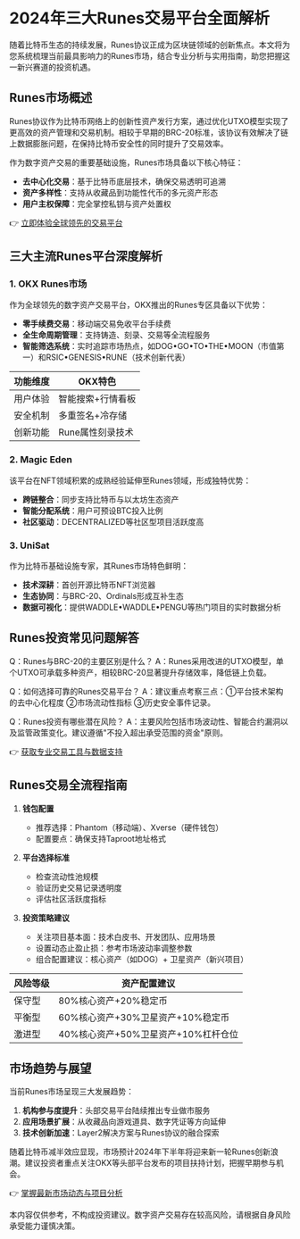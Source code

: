 # 2024年三大Runes交易平台全面解析

随着比特币生态的持续发展，Runes协议正成为区块链领域的创新焦点。本文将为您系统梳理当前最具影响力的Runes市场，结合专业分析与实用指南，助您把握这一新兴赛道的投资机遇。

## Runes市场概述

Runes协议作为比特币网络上的创新性资产发行方案，通过优化UTXO模型实现了更高效的资产管理和交易机制。相较于早期的BRC-20标准，该协议有效解决了链上数据膨胀问题，在保持比特币安全性的同时提升了交易效率。

作为数字资产交易的重要基础设施，Runes市场具备以下核心特征：
- **去中心化交易**：基于比特币底层技术，确保交易透明可追溯
- **资产多样性**：支持从收藏品到功能性代币的多元资产形态
- **用户主权保障**：完全掌控私钥与资产处置权

👉 [立即体验全球领先的交易平台](https://bit.ly/okx_welcome)

## 三大主流Runes平台深度解析

### 1. OKX Runes市场
作为全球领先的数字资产交易平台，OKX推出的Runes专区具备以下优势：
- **零手续费交易**：移动端交易免收平台手续费
- **全生命周期管理**：支持铸造、刻录、交易等全流程服务
- **智能筛选系统**：实时追踪市场热点，如DOG•GO•TO•THE•MOON（市值第一）和RSIC•GENESIS•RUNE（技术创新代表）

| 功能维度 | OKX特色 |
|---------|---------|
| 用户体验 | 智能搜索+行情看板 |
| 安全机制 | 多重签名+冷存储 |
| 创新功能 | Rune属性刻录技术 |

### 2. Magic Eden
该平台在NFT领域积累的成熟经验延伸至Runes领域，形成独特优势：
- **跨链整合**：同步支持比特币与以太坊生态资产
- **智能分配系统**：用户可预设BTC投入比例
- **社区驱动**：DECENTRALIZED等社区型项目活跃度高

### 3. UniSat
作为比特币基础设施专家，其Runes市场特色鲜明：
- **技术深耕**：首创开源比特币NFT浏览器
- **生态协同**：与BRC-20、Ordinals形成互补生态
- **数据可视化**：提供WADDLE•WADDLE•PENGU等热门项目的实时数据分析

## Runes投资常见问题解答

Q：Runes与BRC-20的主要区别是什么？
A：Runes采用改进的UTXO模型，单个UTXO可承载多种资产，相较BRC-20显著提升存储效率，降低链上负载。

Q：如何选择可靠的Runes交易平台？
A：建议重点考察三点：①平台技术架构的去中心化程度 ②市场流动性指标 ③历史安全事件记录。

Q：Runes投资有哪些潜在风险？
A：主要风险包括市场波动性、智能合约漏洞以及监管政策变化。建议遵循"不投入超出承受范围的资金"原则。

👉 [获取专业交易工具与数据支持](https://bit.ly/okx_welcome)

## Runes交易全流程指南

1. **钱包配置**
   - 推荐选择：Phantom（移动端）、Xverse（硬件钱包）
   - 配置要点：确保支持Taproot地址格式

2. **平台选择标准**
   - 检查流动性池规模
   - 验证历史交易记录透明度
   - 评估社区活跃度指标

3. **投资策略建议**
   - 关注项目基本面：技术白皮书、开发团队、应用场景
   - 设置动态止盈止损：参考市场波动率调整参数
   - 组合配置建议：核心资产（如DOG）+ 卫星资产（新兴项目）

| 风险等级 | 资产配置建议 |
|----------|--------------|
| 保守型   | 80%核心资产+20%稳定币 |
| 平衡型   | 60%核心资产+30%卫星资产+10%稳定币 |
| 激进型   | 40%核心资产+50%卫星资产+10%杠杆仓位 |

## 市场趋势与展望

当前Runes市场呈现三大发展趋势：
1. **机构参与度提升**：头部交易平台陆续推出专业做市服务
2. **应用场景扩展**：从收藏品向游戏道具、数字凭证等方向延伸
3. **技术创新加速**：Layer2解决方案与Runes协议的融合探索

随着比特币减半效应显现，市场预计2024年下半年将迎来新一轮Runes创新浪潮。建议投资者重点关注OKX等头部平台发布的项目扶持计划，把握早期参与机会。

👉 [掌握最新市场动态与项目分析](https://bit.ly/okx_welcome)

本内容仅供参考，不构成投资建议。数字资产交易存在较高风险，请根据自身风险承受能力谨慎决策。